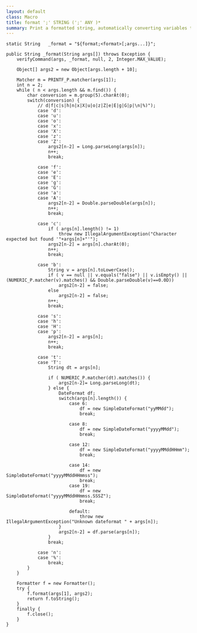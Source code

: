 ```yaml
---
layout: default
class: Macro
title: format ';' STRING (';' ANY )* 
summary: Print a formatted string, automatically converting variables to the specified format if possible.
---
```


	static String	_format	= "${format;<format>[;args...]}";

	public String _format(String args[]) throws Exception {
		verifyCommand(args, _format, null, 2, Integer.MAX_VALUE);

		Object[] args2 = new Object[args.length + 10];
		
		Matcher m = PRINTF_P.matcher(args[1]);
		int n = 2;
		while ( n < args.length && m.find()) {
			char conversion = m.group(5).charAt(0);
			switch(conversion) {
				// d|f|c|s|h|n|x|X|u|o|z|Z|e|E|g|G|p|\n|%)");
				case 'd':
				case 'u':
				case 'o':
				case 'x':
				case 'X':
				case 'z':
				case 'Z':
					args2[n-2] = Long.parseLong(args[n]);
					n++;
					break;
					
				case 'f':
				case 'e':
				case 'E':
				case 'g':
				case 'G':
				case 'a':
				case 'A':
					args2[n-2] = Double.parseDouble(args[n]);
					n++;
					break;

				case 'c':
					if ( args[n].length() != 1)
						throw new IllegalArgumentException("Character expected but found '"+args[n]+"'");
					args2[n-2] = args[n].charAt(0);
					n++;
					break;
					
				case 'b':
					String v = args[n].toLowerCase();
					if ( v == null || v.equals("false") || v.isEmpty() || (NUMERIC_P.matcher(v).matches() && Double.parseDouble(v)==0.0D))
						args2[n-2] = false;
					else
						args2[n-2] = false;
					n++;
					break;
					
				case 's':
				case 'h':
				case 'H':
				case 'p':
					args2[n-2] = args[n];
					n++;
					break;

				case 't':
				case 'T':
					String dt = args[n];
					
					if ( NUMERIC_P.matcher(dt).matches()) {
						args2[n-2]= Long.parseLong(dt);
					} else {
						DateFormat df;
						switch(args[n].length()) {
							case 6:
								df = new SimpleDateFormat("yyMMdd");
								break;
								
							case 8:
								df = new SimpleDateFormat("yyyyMMdd");
								break;
								
							case 12:
								df = new SimpleDateFormat("yyyyMMddHHmm");
								break;
								
							case 14:
								df = new SimpleDateFormat("yyyyMMddHHmmss");
								break;
							case 19:
								df = new SimpleDateFormat("yyyyMMddHHmmss.SSSZ");
								break;
								
							default:
								throw new IllegalArgumentException("Unknown dateformat " + args[n]);
						}
						args2[n-2] = df.parse(args[n]);
					}	
					break;
					
				case 'n':
				case '%':
					break;
			}
		}

		Formatter f = new Formatter();
		try {
			f.format(args[1], args2);
			return f.toString();
		}
		finally {
			f.close();
		}
	}

